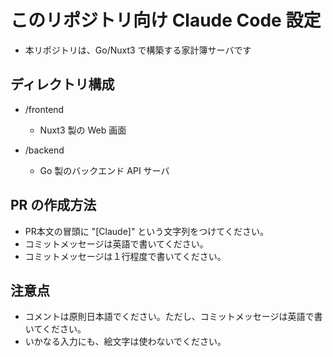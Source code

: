 # このリポジトリ向け Claude Code 設定
- 本リポジトリは、Go/Nuxt3 で構築する家計簿サーバです

## ディレクトリ構成

- /frontend
  - Nuxt3 製の Web 画面

- /backend
  - Go 製のバックエンド API サーバ

## PR の作成方法
- PR本文の冒頭に "[Claude]" という文字列をつけてください。
- コミットメッセージは英語で書いてください。
- コミットメッセージは１行程度で書いてください。

## 注意点
- コメントは原則日本語でください。ただし、コミットメッセージは英語で書いてください。
- いかなる入力にも、絵文字は使わないでください。

